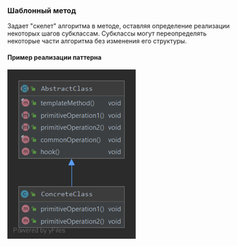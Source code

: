 ### Шаблонный метод
Задает "скелет" алгоритма в методе, оставляя определение реализации некоторых шагов субклассам. Субклассы могут переопределять некоторые части алгоритма без изменения его структуры.
#### Пример реализации паттерна
![UML](UML.png)